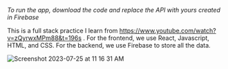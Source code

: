 *To run the app, download the code and replace the API with yours created in Firebase*

This is a full stack practice I learn from https://www.youtube.com/watch?v=zQyrwxMPm88&t=196s . 
For the frontend, we use React, Javascript, HTML, and CSS.
For the backend, we use Firebase to store all the data.

![Screenshot 2023-07-25 at 11 16 31 AM](https://github.com/Chilam-Yim/Chat-online-10101/assets/101900770/e7e5ed1e-6e58-41a7-91a5-36fb21540612)


